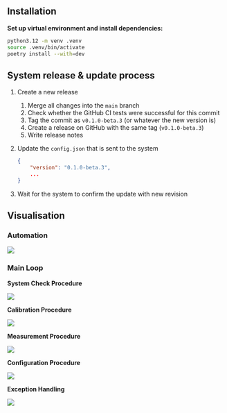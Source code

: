## Installation

**Set up virtual environment and install dependencies:**

```bash
python3.12 -m venv .venv
source .venv/bin/activate
poetry install --with=dev
```

## System release & update process

1. Create a new release

   1. Merge all changes into the `main` branch
   2. Check whether the GitHub CI tests were successful for this commit
   3. Tag the commit as `v0.1.0-beta.3` (or whatever the new version is)
   4. Create a release on GitHub with the same tag (`v0.1.0-beta.3`)
   5. Write release notes

2. Update the `config.json` that is sent to the system

   ```json
   {
       "version": "0.1.0-beta.3",
       ...
   }
   ```

3. Wait for the system to confirm the update with new revision

## Visualisation

### Automation

![](../docs//main-loop.png)

### Main Loop

**System Check Procedure**

![](../../docs/procedure-system-check.png)

**Calibration Procedure**

![](../../docs/procedure-calibration.png)

**Measurement Procedure**

![](../../docs/procedure-measurement.png)

**Configuration Procedure**

![](../../docs/procedure-configuration.png)

**Exception Handling**

![](../../docs/main-loop-exception-handling.png)
